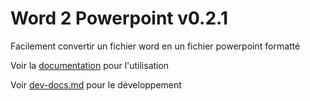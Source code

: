 # Word 2 Powerpoint v0.2.1

Facilement convertir un fichier word en un fichier powerpoint formatté


Voir la [documentation](docs.md) pour l'utilisation

Voir [dev-docs.md](dev-docs.md) pour le développement
